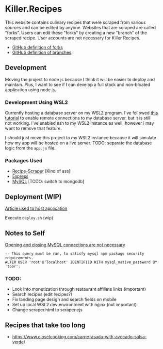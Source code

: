 # Killer.Recipes
This website contains culinary recipes that were scraped from various sources and can be edited by anyone. Websites that are scraped are called "forks". Users can edit these "forks" by creating a new "branch" of the scraped recipe. User accounts are not necessary for Killer Recipes.

* [GitHub definition of forks](https://docs.github.com/en/github/collaborating-with-pull-requests/working-with-forks/about-forks)
* [GitHub definition of branches](https://docs.github.com/en/github/collaborating-with-pull-requests/proposing-changes-to-your-work-with-pull-requests/about-branches)

## Development
Moving the project to node js because I think it will be easier to deploy and maintain. Plus, I want to see if I can develop a full stack and non-bloated application using node js.


### Development Using WSL2
Currently hosting a database server on my WSL2 program. I've followed [this tutorial](https://www.digitalocean.com/community/tutorials/how-to-allow-remote-access-to-mysql) to enable remote connections to my database server, but it is still not working. I've enabled ssh to my WSL2 instance as well, however I may want to remove that feature.


I should just move this project to my WSL2 instance because it will simulate how my app will be hosted on a live server. 
TODO: separate the database logic from the `app.js` file.

### Packages Used
* [Recipe-Scraper](https://www.npmjs.com/package/recipe-scraper) [Kind of ass]
* [Express](https://www.npmjs.com/package/express)
* [MySQL](npmjs.com/package/mysql) [TODO: switch to mongodb]

## Deployment (WIP)
[Article used to host application](https://www.digitalocean.com/community/tutorials/how-to-set-up-a-node-js-application-for-production-on-debian-9)

Execute `deploy.sh` (wip)

## Notes to Self
[Opening and closing MySQL connections are not necessary](https://stackoverflow.com/questions/14087924/cannot-enqueue-handshake-after-invoking-quit)

```
-- This query must be ran, to satisfy mysql npm package security requirements.
ALTER USER 'root'@'localhost' IDENTIFIED WITH mysql_native_password BY 'toor';
```

### TODO:
* Look into monetization through restaurant affiliate links (important)
* Search recipes (edit recipes?)
* Fix landing page design and search fields on mobile 
* Set up local WSL2 dev environment with nginx (not important)
* <strike>Change scraper.html to scraper.ejs</strike>

## Recipes that take too long
* https://www.closetcooking.com/carne-asada-with-avocado-salsa-verde/



